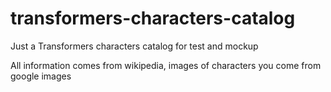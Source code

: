 # transformers-characters-catalog
Just a Transformers characters catalog for test and mockup

All information comes from wikipedia, images of characters you come from google images
